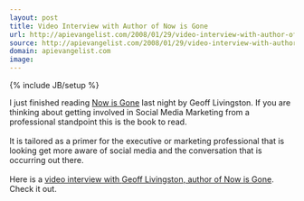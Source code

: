 ```yaml
---
layout: post
title: Video Interview with Author of Now is Gone
url: http://apievangelist.com/2008/01/29/video-interview-with-author-of-now-is-gone/
source: http://apievangelist.com/2008/01/29/video-interview-with-author-of-now-is-gone/
domain: apievangelist.com
image: 
---
```

{% include JB/setup %}<p>I just finished reading <a href="http://nowisgone.com/">Now is Gone</a> last night by Geoff Livingston.  If you are thinking about getting involved in Social Media Marketing from a professional standpoint this is the book to read.<br /><br />It is tailored as a primer for the executive or marketing professional that is looking get more aware of social media and the conversation that is occurring out there.<br /><br />Here is a <a href="http://www.somewhatfrank.com/2008/01/geoff-livingsto.html">video interview with </a><a href="http://www.somewhatfrank.com/2008/01/geoff-livingsto.html">Geoff Livingston, author of Now is Gone</a>.  Check it out.</p>
